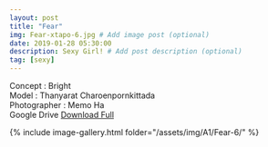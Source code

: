 ```yaml
---
layout: post
title: "Fear"
img: Fear-xtapo-6.jpg # Add image post (optional)
date: 2019-01-28 05:30:00
description: Sexy Girl! # Add post description (optional)
tag: [sexy]
---
```

Concept : Bright  
Model : Thanyarat Charoenpornkittada  
Photographer : Memo Ha  
Google Drive [Download Full](http://gestyy.com/e0GrWN)


{% include image-gallery.html folder="/assets/img/A1/Fear-6/" %}
